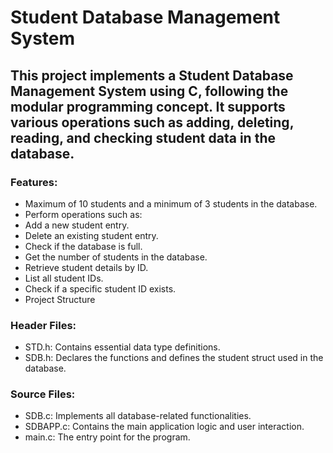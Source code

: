 # Student Database Management System

## This project implements a Student Database Management System using C, following the modular programming concept. It supports various operations such as adding, deleting, reading, and checking student data in the database.

### Features:

- Maximum of 10 students and a minimum of 3 students in the database.
- Perform operations such as:
- Add a new student entry.
- Delete an existing student entry.
- Check if the database is full.
- Get the number of students in the database.
- Retrieve student details by ID.
- List all student IDs.
- Check if a specific student ID exists.
- Project Structure

### Header Files:

- STD.h: Contains essential data type definitions.
- SDB.h: Declares the functions and defines the student struct used in the database.

### Source Files:

- SDB.c: Implements all database-related functionalities.
- SDBAPP.c: Contains the main application logic and user interaction.
- main.c: The entry point for the program.
